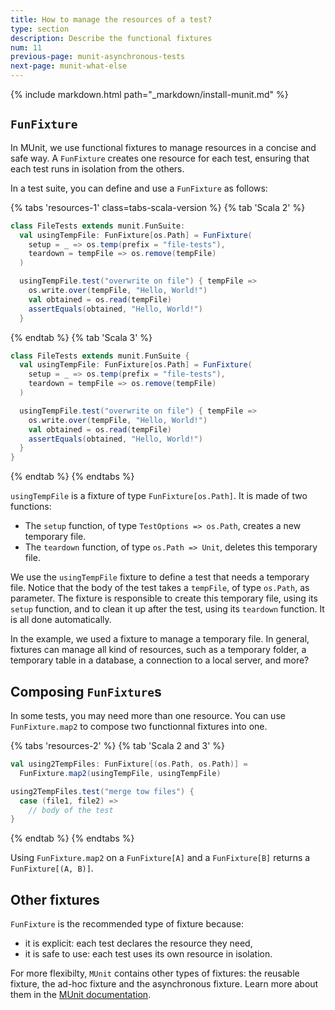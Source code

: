 ```yaml
---
title: How to manage the resources of a test?
type: section
description: Describe the functional fixtures
num: 11
previous-page: munit-asynchronous-tests
next-page: munit-what-else
---
```


{% include markdown.html path="_markdown/install-munit.md" %}

## `FunFixture`

In MUnit, we use functional fixtures to manage resources in a concise and safe way.
A `FunFixture` creates one resource for each test, ensuring that each test runs in isolation from the others.

In a test suite, you can define and use a `FunFixture` as follows:

{% tabs 'resources-1' class=tabs-scala-version %}
{% tab 'Scala 2' %}
```scala
class FileTests extends munit.FunSuite:
  val usingTempFile: FunFixture[os.Path] = FunFixture(
    setup = _ => os.temp(prefix = "file-tests"),
    teardown = tempFile => os.remove(tempFile)
  )

  usingTempFile.test("overwrite on file") { tempFile =>
    os.write.over(tempFile, "Hello, World!")
    val obtained = os.read(tempFile)
    assertEquals(obtained, "Hello, World!")
  }
```
{% endtab %}
{% tab 'Scala 3' %}
```scala
class FileTests extends munit.FunSuite {
  val usingTempFile: FunFixture[os.Path] = FunFixture(
    setup = _ => os.temp(prefix = "file-tests"),
    teardown = tempFile => os.remove(tempFile)
  )

  usingTempFile.test("overwrite on file") { tempFile =>
    os.write.over(tempFile, "Hello, World!")
    val obtained = os.read(tempFile)
    assertEquals(obtained, "Hello, World!")
  }
}
```
{% endtab %}
{% endtabs %}

`usingTempFile` is a fixture of type `FunFixture[os.Path]`.
It is made of two functions:
 - The `setup` function, of type `TestOptions => os.Path`, creates a new temporary file.
 - The `teardown` function, of type `os.Path => Unit`, deletes this temporary file.

We use the `usingTempFile` fixture to define a test that needs a temporary file.
Notice that the body of the test takes a `tempFile`, of type `os.Path`, as parameter.
The fixture is responsible to create this temporary file, using its `setup` function, and to clean it up after the test, using its `teardown` function.
It is all done automatically.

In the example, we used a fixture to manage a temporary file.
In general, fixtures can manage all kind of resources, such as a temporary folder, a temporary table in a database, a connection to a local server, and more?

## Composing `FunFixture`s

In some tests, you may need more than one resource.
You can use `FunFixture.map2` to compose two functionnal fixtures into one.

{% tabs 'resources-2' %}
{% tab 'Scala 2 and 3' %}
```scala
val using2TempFiles: FunFixture[(os.Path, os.Path)] =
  FunFixture.map2(usingTempFile, usingTempFile)

using2TempFiles.test("merge tow files") {
  case (file1, file2) =>
    // body of the test
}
```
{% endtab %}
{% endtabs %}

Using `FunFixture.map2` on a `FunFixture[A]` and a `FunFixture[B]` returns a `FunFixture[(A, B)]`.

## Other fixtures

`FunFixture` is the recommended type of fixture because:
- it is explicit: each test declares the resource they need,
- it is safe to use: each test uses its own resource in isolation.

For more flexibilty, `MUnit` contains other types of fixtures: the reusable fixture, the ad-hoc fixture and the asynchronous fixture.
Learn more about them in the [MUnit documentation](https://scalameta.org/munit/docs/fixtures.html).
